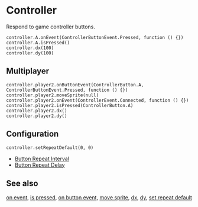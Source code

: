 # Controller

Respond to game controller buttons.

```cards
controller.A.onEvent(ControllerButtonEvent.Pressed, function () {})
controller.A.isPressed()
controller.dx(100)
controller.dy(100)
```

## Multiplayer

```cards
controller.player2.onButtonEvent(ControllerButton.A, ControllerButtonEvent.Pressed, function () {})
controller.player2.moveSprite(null)
controller.player2.onEvent(ControllerEvent.Connected, function () {})
controller.player2.isPressed(ControllerButton.A)
controller.player2.dx()
controller.player2.dy()
```

## Configuration

```cards
controller.setRepeatDefault(0, 0)
```

* [Button Repeat Interval](/reference/controller/button/repeat-interval)
* [Button Repeat Delay](/reference/controller/button/repeat-delay)

## See also

[on event](/reference/controller/button/on-event),
[is pressed](/reference/controller/button/is-pressed),
[on button event](/reference/controller/button/on-buttonevent),
[move sprite](/reference/controller/move-sprite),
[dx](/reference/controller/dx),
[dy](/reference/controller/dy),
[set repeat default](/reference/controller/set-repeat-default)
